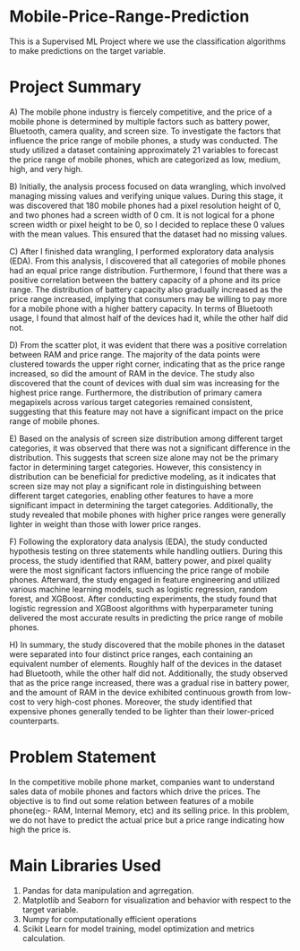 # Mobile-Price-Range-Prediction
This is a Supervised ML Project where we use the classification algorithms to make predictions on the target variable.

# Project Summary

A) The mobile phone industry is fiercely competitive, and the price of a mobile phone is determined by multiple factors such as battery power, Bluetooth, camera quality, and screen size. To investigate the factors that influence the price range of mobile phones, a study was conducted. The study utilized a dataset containing approximately 21 variables to forecast the price range of mobile phones, which are categorized as low, medium, high, and very high.

B) Initially, the analysis process focused on data wrangling, which involved managing missing values and verifying unique values. During this stage, it was discovered that 180 mobile phones had a pixel resolution height of 0, and two phones had a screen width of 0 cm. It is not logical for a phone screen width or pixel height to be 0, so I decided to replace these 0 values with the mean values. This ensured that the dataset had no missing values.

C) After I finished data wrangling, I performed exploratory data analysis (EDA). From this analysis, I discovered that all categories of mobile phones had an equal price range distribution. Furthermore, I found that there was a positive correlation between the battery capacity of a phone and its price range. The distribution of battery capacity also gradually increased as the price range increased, implying that consumers may be willing to pay more for a mobile phone with a higher battery capacity. In terms of Bluetooth usage, I found that almost half of the devices had it, while the other half did not.

D) From the scatter plot, it was evident that there was a positive correlation between RAM and price range. The majority of the data points were clustered towards the upper right corner, indicating that as the price range increased, so did the amount of RAM in the device. The study also discovered that the count of devices with dual sim was increasing for the highest price range. Furthermore, the distribution of primary camera megapixels across various target categories remained consistent, suggesting that this feature may not have a significant impact on the price range of mobile phones.

E) Based on the analysis of screen size distribution among different target categories, it was observed that there was not a significant difference in the distribution. This suggests that screen size alone may not be the primary factor in determining target categories. However, this consistency in distribution can be beneficial for predictive modeling, as it indicates that screen size may not play a significant role in distinguishing between different target categories, enabling other features to have a more significant impact in determining the target categories. Additionally, the study revealed that mobile phones with higher price ranges were generally lighter in weight than those with lower price ranges.

F) Following the exploratory data analysis (EDA), the study conducted hypothesis testing on three statements while handling outliers. During this process, the study identified that RAM, battery power, and pixel quality were the most significant factors influencing the price range of mobile phones. Afterward, the study engaged in feature engineering and utilized various machine learning models, such as logistic regression, random forest, and XGBoost. After conducting experiments, the study found that logistic regression and XGBoost algorithms with hyperparameter tuning delivered the most accurate results in predicting the price range of mobile phones.

H) In summary, the study discovered that the mobile phones in the dataset were separated into four distinct price ranges, each containing an equivalent number of elements. Roughly half of the devices in the dataset had Bluetooth, while the other half did not. Additionally, the study observed that as the price range increased, there was a gradual rise in battery power, and the amount of RAM in the device exhibited continuous growth from low-cost to very high-cost phones. Moreover, the study identified that expensive phones generally tended to be lighter than their lower-priced counterparts.

# Problem Statement

In the competitive mobile phone market, companies want to understand sales data of mobile phones and factors which drive the prices. The objective is to find out some relation between features of a mobile phone(eg:- RAM, Internal Memory, etc) and its selling price. In this problem, we do not have to predict the actual price but a price range indicating how high the price is.

# Main Libraries Used

1. Pandas for data manipulation and agrregation.
2. Matplotlib and Seaborn for visualization and behavior with respect to the target variable.
3. Numpy for computationally efficient operations
4. Scikit Learn for model training, model optimization and metrics calculation.

